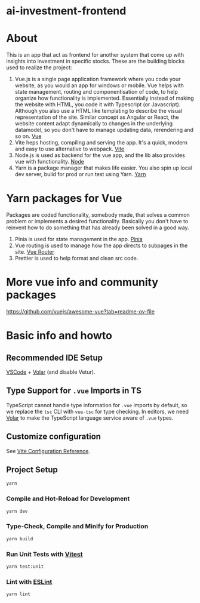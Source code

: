 # ai-investment-frontend

# About
This is an app that act as frontend for another system that come up with insights into investment in specific stocks.
These are the building blocks used to realize the project:
1. Vue.js is a single page application framework where you code your website, as you would an app for windows or mobile. Vue helps with state management, routing and componentisation of code, to help organize how functionality is implemented. Essentially instead of making the website with HTML, you code it with Typescript (or Javascript). Although you also use a HTML like templating to describe the visual representation of the site. Similar concept as Angular or React, the website content adapt dynamically to changes in the underlying datamodel, so you don't have to manage updating data, rerendering and so on. [Vue](https://vuejs.org/)
1. Vite heps hosting, compiling and serving the app. It's a quick, modern and easy to use alternative to webpack. [Vite](https://vite.dev/)
1. Node.js is used as backend for the vue app, and the lib also provides vue with functionality. [Node](https://nodejs.org/en)
1. Yarn is a package manager that makes life easier. You also spin up local dev server, build for prod or run test using Yarn. [Yarn](https://yarnpkg.com/)

# Yarn packages for Vue
Packages are coded functionality, somebody made, that solves a common problem or implements a desired functionality. Basically you don't have to reinvent how to do something that has already been solved in a good way.
1. Pinia is used for state management in the app. [Pinia](https://pinia.vuejs.org/)
1. Vue routing is used to manage how the app directs to subpages in the site. [Vue Router](https://router.vuejs.org/)
1. Prettier is used to help format and clean src code.

# More vue info and community packages
https://github.com/vuejs/awesome-vue?tab=readme-ov-file

# Basic info and howto

## Recommended IDE Setup

[VSCode](https://code.visualstudio.com/) + [Volar](https://marketplace.visualstudio.com/items?itemName=Vue.volar) (and disable Vetur).

## Type Support for `.vue` Imports in TS

TypeScript cannot handle type information for `.vue` imports by default, so we replace the `tsc` CLI with `vue-tsc` for type checking. In editors, we need [Volar](https://marketplace.visualstudio.com/items?itemName=Vue.volar) to make the TypeScript language service aware of `.vue` types.

## Customize configuration

See [Vite Configuration Reference](https://vite.dev/config/).

## Project Setup

```sh
yarn
```

### Compile and Hot-Reload for Development

```sh
yarn dev
```

### Type-Check, Compile and Minify for Production

```sh
yarn build
```

### Run Unit Tests with [Vitest](https://vitest.dev/)

```sh
yarn test:unit
```

### Lint with [ESLint](https://eslint.org/)

```sh
yarn lint
```
